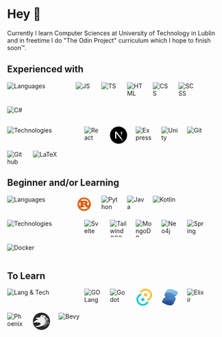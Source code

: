 # Hey 👋

Currently I learn Computer Sciences at University of Technology in Lublin and in freetime I do "The Odin Project" curriculum which I hope to finish soon&trade;.

## Experienced with

<img 
  src="https://img.shields.io/badge/Languages-%231f2937"
  width="140"
  height="40"
  alt="Languages"
  align="left"
  style="padding: 0 20px 16px 0">
<img src="https://cdn.jsdelivr.net/gh/devicons/devicon/icons/javascript/javascript-original.svg"
  width="40"
  height="40"
  alt="JS"
  align="left"
  style="padding: 0 20px 16px 0">
<img src="https://cdn.jsdelivr.net/gh/devicons/devicon/icons/typescript/typescript-original.svg"
  width="40"
  height="40"
  alt="TS"
  align="left"
  style="padding: 0 20px 16px 0">
<img src="https://cdn.jsdelivr.net/gh/devicons/devicon/icons/html5/html5-original.svg"
  width="40"
  height="40"
  alt="HTML"
  align="left"
  style="padding: 0 20px 16px 0">
<img src="https://cdn.jsdelivr.net/gh/devicons/devicon/icons/css3/css3-original.svg"
  width="40"
  height="40"
  alt="CSS"
  align="left"
  style="padding: 0 20px 16px 0">
<img src="https://cdn.jsdelivr.net/gh/devicons/devicon/icons/sass/sass-original.svg"
  width="40"
  height="40"
  alt="SCSS"
  align="left"
  style="padding: 0 20px 16px 0">
<img src="https://cdn.jsdelivr.net/gh/devicons/devicon/icons/csharp/csharp-original.svg"
  width="40"
  height="40"
  alt="C#"
  style="padding: 0 20px 16px 0">

<img 
  src="https://img.shields.io/badge/Technologies-%231f2937"
  width="160"
  height="40"
  alt="Technologies"
  align="left"
  style="padding: 0 20px 16px 0">
<img src="https://cdn.jsdelivr.net/gh/devicons/devicon/icons/react/react-original.svg"
  width="40"
  height="40"
  alt="React"
  align="left"
  style="padding: 0 20px 16px 0">
<picture>
    <source media="(prefers-color-scheme: dark)" srcset="./icons/next-official-dark.svg">
  <img src="./icons/next-official-dark.svg"
  width="40"
  height="40"
  alt="Next.js"
  align="left"
  style="padding: 0 20px 16px 0">
</picture>
<picture> 
    <source media="(prefers-color-scheme: dark)" srcset="https://user-images.githubusercontent.com/33003089/227041204-71a593b5-395e-4de9-82ff-21f6113c2c8a.svg">
    <img src="https://cdn.jsdelivr.net/gh/devicons/devicon/icons/express/express-original.svg" 
    width="40" 
    height="40"
    alt="Express"
    align="left"
    style="padding: 0 20px 16px 0">
</picture>
<picture>
    <source media="(prefers-color-scheme: dark)" srcset="./icons/unity-dark.svg">
    <img alt="Unity" src="https://cdn.jsdelivr.net/gh/devicons/devicon/icons/unity/unity-original.svg"
    width="40"
    height="40"
    alt="Unity"
    align="left"
    style="padding: 0 20px 16px 0">
</picture>
<img src="https://cdn.jsdelivr.net/gh/devicons/devicon/icons/git/git-original.svg"
  width="40"
  height="40"
  alt="Git"
  align="left"
  style="padding: 0 20px 16px 0">
<picture>
    <source media="(prefers-color-scheme: dark)" srcset="./icons/github-dark.svg">
    <img src="https://cdn.jsdelivr.net/gh/devicons/devicon/icons/github/github-original.svg"
    width="40"
    height="40"
    alt="Github"
    align="left"
    style="padding: 0 20px 16px 0">
</picture>
<picture>
    <source media="(prefers-color-scheme: dark)" srcset="./icons/latex-dark.svg">
    <img src="https://cdn.jsdelivr.net/gh/devicons/devicon/icons/latex/latex-original.svg"
    width="40"
    height="40"
    alt="LaTeX"
    style="padding: 0 20px 16px 0">
</picture>


## Beginner and/or Learning
<img 
  src="https://img.shields.io/badge/Languages-%231f2937"
  width="140"
  height="40"
  alt="Languages"
  align="left"
  style="padding: 0 20px 16px 0">
<img src="./icons/rust-dark.svg"
  width="40"
  height="40"
  alt="Rust"
  align="left"
  style="padding: 0 20px 16px 0">
<img src="https://cdn.jsdelivr.net/gh/devicons/devicon/icons/python/python-original.svg"
  width="40"
  height="40"
  alt="Python"
  align="left"
  style="padding: 0 20px 16px 0">
<img src="https://cdn.jsdelivr.net/gh/devicons/devicon/icons/java/java-original.svg"
  width="40"
  height="40"
  alt="Java"
  align="left"
  style="padding: 0 20px 16px 0">
<img src="https://cdn.jsdelivr.net/gh/devicons/devicon/icons/kotlin/kotlin-original.svg"
  width="40"
  height="40"
  alt="Kotlin"
  style="padding: 0 20px 16px 0">

<img 
  src="https://img.shields.io/badge/Technologies-%231f2937"
  width="160"
  height="40"
  alt="Technologies"
  align="left"
  style="padding: 0 20px 16px 0">
<img src="https://cdn.jsdelivr.net/gh/devicons/devicon/icons/svelte/svelte-original.svg"
  width="40"
  height="40"
  alt="Svelte"
  align="left"
  style="padding: 0 20px 16px 0">
<img src="https://cdn.jsdelivr.net/gh/devicons/devicon/icons/tailwindcss/tailwindcss-original.svg"
  width="40"
  height="40"
  alt="TailwindCSS"
  align="left"
  style="padding: 0 20px 16px 0">
<img src="https://cdn.jsdelivr.net/gh/devicons/devicon/icons/mongodb/mongodb-original.svg"
  width="40"
  height="40"
  alt="MongoDB"
  align="left"
  style="padding: 0 20px 16px 0">
<img src="https://cdn.jsdelivr.net/gh/devicons/devicon/icons/neo4j/neo4j-original.svg"
  width="40"
  height="40"
  alt="Neo4j"
  align="left"
  style="padding: 0 20px 16px 0">
<img src="https://cdn.jsdelivr.net/gh/devicons/devicon/icons/spring/spring-original.svg"
  width="40"
  height="40"
  alt="Spring"
  align="left"
  style="padding: 0 20px 16px 0">
<img src="https://cdn.jsdelivr.net/gh/devicons/devicon/icons/docker/docker-original.svg"
  width="40"
  height="40"
  alt="Docker"
  style="padding: 0 20px 16px 0">


## To Learn

<img 
  src="https://img.shields.io/badge/Lang & Tech-%231f2937"
  width="160"
  height="40"
  alt="Lang & Tech"
  align="left"
  style="padding: 0 20px 16px 0">
<img src="https://cdn.jsdelivr.net/gh/devicons/devicon/icons/go/go-original-wordmark.svg"
  width="40"
  height="40"
  alt="GO Lang"
  align="left"
  style="padding: 0 20px 16px 0">
<img src="https://cdn.jsdelivr.net/gh/devicons/devicon/icons/godot/godot-original.svg"
  width="40"
  height="40"
  alt="Godot"
  align="left"
  style="padding: 0 20px 16px 0">
<img src="./icons/tauri.svg"
  width="40"
  height="40"
  alt="Tauri"
  align="left"
  style="padding: 0 20px 16px 0">
<img src="./icons/solid.svg"
  width="40"
  height="40"
  alt="Solid"
  align="left"
  style="padding: 0 20px 16px 0">
<img src="https://cdn.jsdelivr.net/gh/devicons/devicon/icons/elixir/elixir-original.svg"
  width="40"
  height="40"
  alt="Elixir"
  align="left"
  style="padding: 0 20px 16px 0">
<img src="https://cdn.jsdelivr.net/gh/devicons/devicon/icons/phoenix/phoenix-original.svg"
  width="40"
  height="40"
  alt="Phoenix"
  align="left"
  style="padding: 0 20px 16px 0">
<img src="./icons/bevy.png"
  width="40"
  height="40"
  alt="Bevy"
  align="left"
  style="padding: 0 20px 16px 0">
<img src="https://cdn.jsdelivr.net/gh/devicons/devicon/icons/arduino/arduino-original.svg"
  width="40"
  height="40"
  alt="Bevy"
  style="padding: 0 20px 16px 0">
